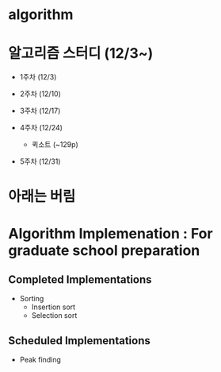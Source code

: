 # algorithm
#
#
알고리즘 스터디 (12/3~)
==========
* 1주차 (12/3)
* 2주차 (12/10)
* 3주차 (12/17)
* 4주차 (12/24)
	* 퀵소트 (~129p)

* 5주차 (12/31)

아래는 버림
==========
Algorithm Implemenation : For graduate school preparation
==========

Completed Implementations
----------

* Sorting
    * Insertion sort
    * Selection sort

Scheduled Implementations
---------

* Peak finding
